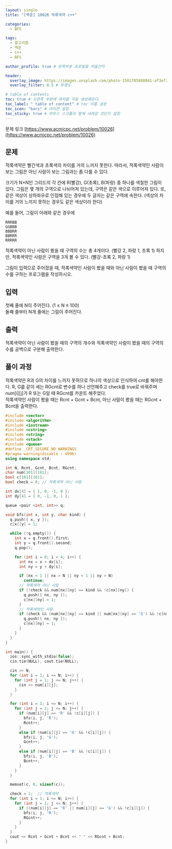 ```yaml
---
layout: single
title: "[백준] 10026 적록색약 c++"

categories:
  - BFS

tags:
  - 알고리즘
  - 백준
  - c++
  - BFS

author_profile: true # 왼쪽부분 프로필을 띄울건지

header:
  overlay_image: https://images.unsplash.com/photo-1501785888041-af3ef285b470?ixlib=rb-1.2.1&ixid=eyJhcHBfaWQiOjEyMDd9&auto=format&fit=crop&w=1350&q=80
  overlay_filter: 0.5 # 투명도

# table of contents
toc: true # 오른쪽 부분에 목차를 자동 생성해준다.
toc_label: " table of content" # toc 이름 설정
toc_icon: "bars" # 아이콘 설정
toc_sticky: true # 마우스 스크롤과 함께 내려갈 것인지 설정
---
```


문제 링크 [https://www.acmicpc.net/problem/10026](https://www.acmicpc.net/problem/10026)

## 문제

적록색약은 빨간색과 초록색의 차이를 거의 느끼지 못한다. 따라서, 적록색약인 사람이 보는 그림은 아닌 사람이 보는 그림과는 좀 다를 수 있다.

크기가 N×N인 그리드의 각 칸에 R(빨강), G(초록), B(파랑) 중 하나를 색칠한 그림이 있다. 그림은 몇 개의 구역으로 나뉘어져 있는데, 구역은 같은 색으로 이루어져 있다. 또, 같은 색상이 상하좌우로 인접해 있는 경우에 두 글자는 같은 구역에 속한다. (색상의 차이를 거의 느끼지 못하는 경우도 같은 색상이라 한다)

예를 들어, 그림이 아래와 같은 경우에

```plaintext
RRRBB
GGBBB
BBBRR
BBRRR
RRRRR
```

적록색약이 아닌 사람이 봤을 때 구역의 수는 총 4개이다. (빨강 2, 파랑 1, 초록 1) 하지만, 적록색약인 사람은 구역을 3개 볼 수 있다. (빨강-초록 2, 파랑 1)

그림이 입력으로 주어졌을 때, 적록색약인 사람이 봤을 때와 아닌 사람이 봤을 때 구역의 수를 구하는 프로그램을 작성하시오.

## 입력

첫째 줄에 N이 주어진다. (1 ≤ N ≤ 100)  
둘째 줄부터 N개 줄에는 그림이 주어진다.

## 출력

적록색약이 아닌 사람이 봤을 때의 구역의 개수와 적록색약인 사람이 봤을 때의 구역의 수를 공백으로 구분해 출력한다.

## 풀이 과정

적록색약은 R과 G의 차이를 느끼지 못하므로 하나의 색상으로 인식하여 cnt를 해야한다. R, G를 같이 세는 RGcnt로 변수를 하나 선언해주고 check를 true로 바꿔주며 num[i][j]가 R 또는 G일 때 RGcnt를 카운트 해주었다.  
적록색약인 사람이 봤을 때는 Rcnt + Gcnt + Bcnt, 아닌 사람이 봤을 때는 RGcnt + Bcnt을 출력한다.

```c++
#include <vector>
#include <algorithm>
#include <iostream>
#include <cstring>
#include <string>
#include <stack>
#include <queue>
#define _CRT_SECURE_NO_WARNINGS
#pragma warning(disable : 4996)
using namespace std;

int N, Rcnt, Gcnt, Bcnt, RGcnt;
char num[101][101];
bool c[101][101];
bool check = 0; // 적록색약 아닌 사람

int dx[4] = { 1, 0, -1, 0 };
int dy[4] = { 0, -1, 0, 1 };

queue <pair <int, int>> q;

void bfs(int x, int y, char kind) {
  q.push({ x, y });
  c[x][y] = 1;

  while (!q.empty()) {
    int x = q.front().first;
    int y = q.front().second;
    q.pop();

    for (int i = 0; i < 4; i++) {
      int nx = x + dx[i];
      int ny = y + dy[i];

      if (nx < 1 || nx > N || ny < 1 || ny > N)
        continue;
      // 적록색약 아닌 사람
      if (!check && num[nx][ny] == kind && !c[nx][ny]) {
        q.push({ nx, ny });
        c[nx][ny] = 1;
      }
      // 적록색약인 사람
      if (check && (num[nx][ny] == kind || num[nx][ny] == 'G') && !c[nx][ny]) {
        q.push({ nx, ny });
        c[nx][ny] = 1;
      }
    }
  }
}

int main() {
  ios::sync_with_stdio(false);
  cin.tie(NULL), cout.tie(NULL);

  cin >> N;
  for (int i = 1; i <= N; i++) {
    for (int j = 1; j <= N; j++) {
      cin >> num[i][j];
    }
  }

  for (int i = 1; i <= N; i++) {
    for (int j = 1; j <= N; j++) {
      if (num[i][j] == 'R' && !c[i][j]) {
        bfs(i, j, 'R');
        Rcnt++;
      }
      else if (num[i][j] == 'G' && !c[i][j]) {
        bfs(i, j, 'G');
        Gcnt++;
      }
      else if (num[i][j] == 'B' && !c[i][j]) {
        bfs(i, j, 'B');
        Bcnt++;
      }
    }
  }

  memset(c, 0, sizeof(c));

  check = 1;  // 적록색약
  for (int i = 1; i <= N; i++) {
    for (int j = 1; j <= N; j++) {
      if ((num[i][j] == 'R' || num[i][j] == 'G') && !c[i][j]) {
        bfs(i, j, 'R');
        RGcnt++;
      }
    }
  }
  cout << Rcnt + Gcnt + Bcnt << " " << RGcnt + Bcnt;
}
```
